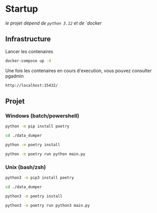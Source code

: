 # Startup
_le projet dépend de `python 3.12` et de `docker_

## Infrastructure
Lancer les contenaires
```bash
docker-compose up -d
```
Une fois les contenaires en cours d'execution, vous pouvez consulter pgadmin
```bash
http://localhost:15432/
```
## Projet
### Windows (batch/powershell)
```bash
python -m pip install poetry
```
```bash
cd ./data_dumper
```
```bash
python -m poetry install
```
```bash
python -m poetry run python main.py
```

### Unix (bash/zsh)

```bash
python3 -m pip3 install poetry
```
```bash
cd ./data_dumper
```
```bash
python3 -m poetry install
```
```bash
python3 -m poetry run python3 main.py
```